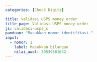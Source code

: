 ```yaml
---
categories: [Check Digits]

title: Validasi USPS money order
title_page: Validasi USPS money order
js: validasi-usps_s
panduan: "Masukkan nomor identifikasi."
input:
  - nomor: 1
    label: Masukkan bilangan
    nilai_awal: 39539881642
---
```

